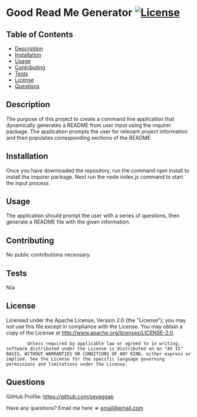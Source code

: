 # Good Read Me Generator [![License](https://img.shields.io/badge/License-Apache_2.0-blue.svg)](https://opensource.org/licenses/Apache-2.0)

## Table of Contents
* [Description](#desc) <br>
* [Installation](#install) <br>
* [Usage](#usage) <br>
* [Contributing](#contributing) <br>
* [Tests](#tests) <br>
* [License](#license) <br>
* [Questions](#questions) <br>

<a name="desc"></a>
## Description

The purpose of this project to create a command line application that dynamically generates a README from user input using the inquirer package. The application prompts the user for relevant project information and then populates corresponding sections of the README.

<a name="install"></a>
## Installation

Once you have downloaded the repository, run the command npm install to install the inquirer package. Next run the node index.js command to start the input process.

<a name="usage"></a>
## Usage

The application should prompt the user with a series of questions, then generate a README file with the given information.

<a name="contributing"></a>
## Contributing 

No public contributions necessary.

<a name="tests"></a>
## Tests

N/a

<a name="license"></a>
## License

Licensed under the Apache License, Version 2.0 (the "License"); you may not use this file except in compliance with the License.
            You may obtain a copy of the License at http://www.apache.org/licenses/LICENSE-2.0.
    
            Unless required by applicable law or agreed to in writing, software distributed under the License is distributed on an "AS IS" BASIS, WITHOUT WARRANTIES OR CONDITIONS OF ANY KIND, either express or implied. See the License for the specific language governing permissions and limitations under the License.

<a name="questions"></a>
## Questions

GitHub Profile: https://github.com/sevaggap

Have any questions? Email me here => email@email.com